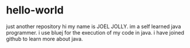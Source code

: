 # hello-world
just another repository
hi my name is JOEL JOLLY. im a self learned java programmer. i use bluej for the execution of my code in java. i have joined github to learn more about java.
